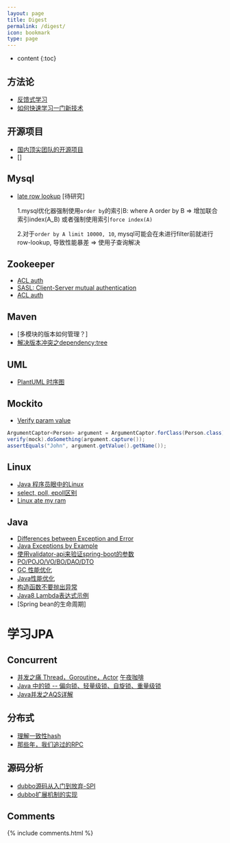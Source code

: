```yaml
---
layout: page
title: Digest
permalink: /digest/
icon: bookmark
type: page
---
```


* content
{:toc}

## 方法论
* [反馈式学习](https://okayjam.com/index.php/2017/04/12/%E5%8F%8D%E9%A6%88%E5%BC%8F%E5%AD%A6%E4%B9%A0/)
* [如何快速学习一门新技术](https://codingstyle.cn/topics/3)

## 开源项目
* [国内顶尖团队的开源项目](https://github.com/niezhiyang/open_source_team)
* []

## Mysql
* [late row lookup](https://explainextended.com/2009/10/23/mysql-order-by-limit-performance-late-row-lookups/) [待研究]

    1.mysql优化器强制使用`order by`的索引B: where A order by B => 增加联合索引index(A_B) 或者强制使用索引`force index(A)`
    
    2.对于`order by A limit 10000, 10`, mysql可能会在未进行filter前就进行row-lookup, 导致性能暴差 => 使用子查询解决
    
## Zookeeper 
* [ACL auth](https://blog.csdn.net/wuhenzhangxing/article/details/52936040)
* [SASL: Client-Server mutual authentication](https://cwiki.apache.org/confluence/display/ZOOKEEPER/Client-Server+mutual+authentication)
* [ACL auth](https://stackoverflow.com/questions/40427700/using-acl-with-curator)

## Maven
* [多模块的版本如何管理？]
* [解决版本冲突之dependency:tree](http://ian.wang/106.htm)

## UML
* [PlantUML 时序图](http://plantuml.com/sequence-diagram)

## Mockito
* [Verify param value](https://stackoverflow.com/questions/1142837/verify-object-attribute-value-with-mockito)
```java
ArgumentCaptor<Person> argument = ArgumentCaptor.forClass(Person.class);
verify(mock).doSomething(argument.capture());
assertEquals("John", argument.getValue().getName());
```

## Linux
* [Java 程序员眼中的Linux](https://github.com/judasn/Linux-Tutorial)
* [select, poll, epoll区别](http://www.cnblogs.com/Anker/p/3265058.html)
* [Linux ate my ram](https://www.linuxatemyram.com/)

## Java
* [Differences between Exception and Error](https://stackoverflow.com/questions/912334/differences-between-exception-and-error)
* [Java Exceptions by Example](https://www.akadia.com/services/java_exceptions.html)
* [使用validator-api来验证spring-boot的参数](https://www.jianshu.com/p/2c2da2adef81)
* [PO/POJO/VO/BO/DAO/DTO](https://blog.csdn.net/gaoyunpeng/article/details/2093211)
* [GC 性能优化](https://blog.csdn.net/column/details/14851.html)
* [Java性能优化](https://mp.weixin.qq.com/s?__biz=MzI3MzEzMDI1OQ==&mid=2651815337&idx=1&sn=8e846e11e908735a5175c9eacb642329)
* [构造函数不要抛出异常](http://www.cnblogs.com/DreamDrive/p/5621276.html)
* [Java8 Lambda表达式示例](http://www.importnew.com/16436.html)
* [Spring bean的生命周期]
# 学习JPA

## Concurrent
* [并发之痛 Thread，Goroutine，Actor](http://jolestar.com/parallel-programming-model-thread-goroutine-actor/) [午夜咖啡](http://jolestar.com/)
* [Java 中的锁 -- 偏向锁、轻量级锁、自旋锁、重量级锁](https://blog.csdn.net/zqz_zqz/article/details/70233767)
* [Java并发之AQS详解](https://www.cnblogs.com/daydaynobug/p/6752837.html)

## 分布式
* [理解一致性hash](https://blog.csdn.net/cywosp/article/details/23397179/)
* [那些年，我们追过的RPC](https://zhuanlan.zhihu.com/p/29028054)

## 源码分析
* [dubbo源码从入门到放弃-SPI](https://www.cnblogs.com/kindevil-zx/p/5603643.html)
* [dubbo扩展机制的实现](https://my.oschina.net/pingpangkuangmo/blog/508963)

## Comments

{% include comments.html %}
